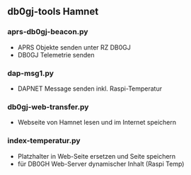 ## db0gj-tools Hamnet

### aprs-db0gj-beacon.py
- APRS Objekte senden unter RZ DB0GJ
- DB0GJ Telemetrie senden

### dap-msg1.py
- DAPNET Message senden inkl. Raspi-Temperatur

### db0gj-web-transfer.py
- Webseite von Hamnet lesen und im Internet speichern

### index-temperatur.py
- Platzhalter in Web-Seite ersetzen und Seite speichern
- für DB0GH Web-Server dynamischer Inhalt (Raspi Temp)
